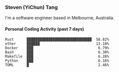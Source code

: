 ### Steven (YiChun) Tang

I'm a software engineer based in Melbourne, Australia.

#### Personal Coding Activity (past 7 days)
```
Rust      ▓▓▓▓▓▓▓▓▓▓▓▓▓▓▓▓▓▓▓▓▓▓▓▓▓▓▓▓▓▓  58.82%
other     ▓▓▓▓▓▓                          13.18%
Docker    ▓▓▓                              6.79%
Bash      ▓▓▓                              6.30%
Makefile  ▓▓▓                              6.28%
Python    ▓▓▓                              6.16%
TOML      ▓                                2.46%
```
